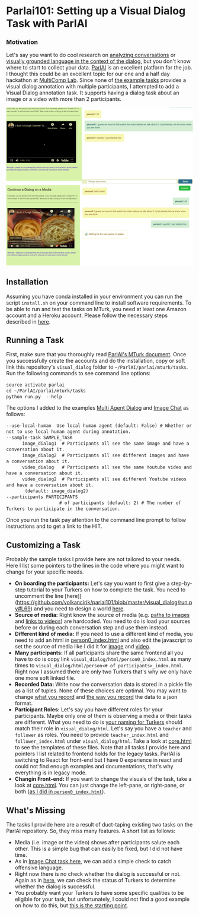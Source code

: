 # Parlai101: Setting up a Visual Dialog Task with ParlAI

### Motivation

Let's say you want to do cool research on [analyzing conversations](http://vene.ro/constructive/niculae16constructive.pdf) or [visually grounded language in the context of the dialog](https://arxiv.org/abs/1611.08669), but you don't know where to start to collect your data. [ParlAI](http://multicomp.cs.cmu.edu/) is an excellent platform for the job. I thought this could be an excellent topic for our one and a half day hackathon at [MultiComp Lab](http://multicomp.cs.cmu.edu/). Since none of [the example tasks](https://github.com/facebookresearch/ParlAI/tree/master/parlai/mturk/tasks) provides a visual dialog annotation with multiple participants, I attempted to add a Visual Dialog annotation task. It supports having a dialog task about an image or a video with more than 2 participants.

![Person0](screenshots/person0.png)
![Person1](screenshots/person1.png)

## Installation

Assuming you have conda installed in your environment you can run the script `install.sh` on your command line to install software requirements.
To be able to run and test the tasks on MTurk, you need at least one Amazon account and a Heroku account. Please follow the necessary steps described in [here](http://www.parl.ai/static/docs/tutorial_mturk.html#running-a-task).

## Running a Task

First, make sure that you thoroughly read [ParlAI's MTurk document](http://parl.ai/static/docs/tutorial_mturk.html). Once you successfully create the accounts and do the installation, copy or soft link this repository's `visual_dialog` folder to `~/ParlAI/parlai/mturk/tasks`.
Run the following commands to see command line options:

    source activate parlai
    cd ~/ParlAI/parlai/mturk/tasks
    python run.py  --help

The options I added to the examples [Multi Agent Dialog](https://github.com/facebookresearch/ParlAI/tree/master/parlai/mturk/tasks/multi_agent_dialog) and [Image Chat](https://github.com/facebookresearch/ParlAI/tree/master/parlai/mturk/tasks/image_chat) as follows:

    --use-local-human  Use local human agent (default: False) # Whether or not to use local human agent during annotation.
    --sample-task SAMPLE_TASK
		  image_dialog1  # Participants all see the same image and have a conversation about it.
		  image_dialog2  # Participants all see different images and have a conversation about it.
		  video_dialog   # Participants all see the same Youtube video and have a conversation about it.
		  video_dialog2  # Participants all see different Youtube videos and have a conversation about it.
		   (default: image_dialog2)
    --participants PARTICIPANTS
                        # of participants (default: 2) # The number of Turkers to participate in the conversation.

Once you run the task pay attention to the command line prompt to follow instructions and to get a link to the HIT.

## Customizing a Task

Probably the sample tasks I provide here are not tailored to your needs. Here I list some pointers to the lines in the code where you might want to change for your specific needs.

* **On boarding the participants:** Let's say you want to first give a step-by-step tutorial to your Turkers on how to complete the task. You need to uncomment the line [here]](https://github.com/volkancirik/parlai101/blob/master/visual_dialog/run.py#L69) and you need to design a world [here](https://github.com/volkancirik/parlai101/blob/master/visual_dialog/worlds.py#L28).
* **Source of media:** Right know the source of media (e.g. [paths to images](https://github.com/volkancirik/parlai101/blob/master/visual_dialog/worlds.py#L61) and [links to videos](https://github.com/volkancirik/parlai101/blob/master/visual_dialog/worlds.py#L73)) are hardcoded. You need to do is load your sources before or during each conversation step and use them instead.
* **Different kind of media:** If you need to use a different kind of media, you need to add an html in [person0_index.html](https://github.com/volkancirik/parlai101/blob/master/visual_dialog/html/person0_index.html#L11) and also edit the javascript to set the source of media like I did it for [image](https://github.com/volkancirik/parlai101/blob/master/visual_dialog/html/person0_index.html#L83) and [video](https://github.com/volkancirik/parlai101/blob/master/visual_dialog/html/person0_index.html#L92).
* **Many participants:** If all participants share the same frontend all you have to do is copy link `visual_dialog/html/person0_index.html` as many times to `visual_dialog/html/person<# of participants>_index.html`. Right now I assumed there are only two Turkers that's why we only have one more soft linked file.
* **Recorded Data:** Write now the conversation data is stored in a pickle file as a list of tuples. None of these choices are optimal. You may want to change [what you record](https://github.com/volkancirik/parlai101/blob/master/visual_dialog/worlds.py#L93) and [the way you record](https://github.com/volkancirik/parlai101/blob/master/visual_dialog/worlds.py#L153) the data to a json format.
* **Participant Roles:** Let's say you have different roles for your participants. Maybe only one of them is observing a media or their tasks are different. What you need to do is [your naming for Turkers](https://github.com/volkancirik/parlai101/blob/master/visual_dialog/run.py#L45) should match their role in `visual_dialog/html`. Let's say you have a `teacher` and `follower` as roles. You need to provide `teacher_index.html` and `follower_index.html` under `visual_dialog/html`. Take a look at [core.html](https://github.com/facebookresearch/ParlAI/blob/master/parlai/mturk/core/server_legacy/html/core.html) to see the templates of these files. Note that all tasks I provide here and pointers I list related to frontend holds for the legacy tasks. ParlAI is switching to React for front-end but I have 0 experience in react and could not find enough examples and documentations, that's why everything is in legacy mode.
* **Changin Front-end:** If you want to change the visuals of the task, take a look at [core.html](https://github.com/facebookresearch/ParlAI/blob/master/parlai/mturk/core/server_legacy/html/core.html). You can just change the left-pane, or right-pane, or both ([as I did in `person0_index.html`](https://github.com/volkancirik/parlai101/blob/master/visual_dialog/html/person0_index.html)).



## What's Missing

The tasks I provide here are a result of duct-taping existing two tasks on the ParlAI repository. So, they miss many features. A short list as follows:

* Media (i.e. image or the video) shows after participants salute each other. This is a simple bug that can easily be fixed, but I did not have time.
* As in [Image Chat task here](https://github.com/facebookresearch/ParlAI/blob/master/parlai/mturk/tasks/image_chat/image_chat_collection/worlds.py#L278), we can add a simple check to catch offensive language.
* Right now there is no check whether the dialog is successful or not. Again as in [here](https://github.com/facebookresearch/ParlAI/blob/master/parlai/mturk/tasks/image_chat/image_chat_collection/worlds.py#L335), we can check the status of Turkers to determine whether the dialog is successful.
* You probably want your Turkers to have some specific qualities to be eligible for your task, but unfortunately, I could not find a good example on how to do this, but [this is the starting point](https://github.com/volkancirik/parlai101/blob/master/visual_dialog/run.py#L72).
